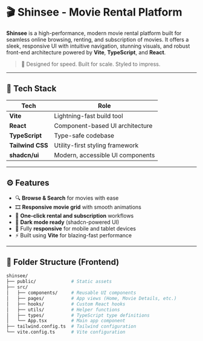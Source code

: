 
# 🎬 Shinsee - Movie Rental Platform

**Shinsee** is a high-performance, modern movie rental platform built for seamless online browsing, renting, and subscription of movies. It offers a sleek, responsive UI with intuitive navigation, stunning visuals, and robust front-end architecture powered by **Vite**, **TypeScript**, and **React**.

> 🧠 Designed for speed. Built for scale. Styled to impress.

---

## 🚀 Tech Stack

| Tech           | Role                              |
|----------------|-----------------------------------|
| **Vite**       | Lightning-fast build tool         |
| **React**      | Component-based UI architecture   |
| **TypeScript** | Type-safe codebase                |
| **Tailwind CSS** | Utility-first styling framework |
| **shadcn/ui**  | Modern, accessible UI components  |

---

## ⚙️ Features

- 🔍 **Browse & Search** for movies with ease  
- 🎞️ **Responsive movie grid** with smooth animations  
- 🛒 **One-click rental and subscription** workflows  
- 🌙 **Dark mode ready** (shadcn-powered UI)  
- 📱 Fully **responsive** for mobile and tablet devices  
- ⚡ Built using **Vite** for blazing-fast performance  

---

## 📁 Folder Structure (Frontend)

```bash
shinsee/
├── public/             # Static assets
├── src/
│   ├── components/     # Reusable UI components
│   ├── pages/          # App views (Home, Movie Details, etc.)
│   ├── hooks/          # Custom React hooks
│   ├── utils/          # Helper functions
│   ├── types/          # TypeScript type definitions
│   └── App.tsx         # Main app component
├── tailwind.config.ts  # Tailwind configuration
└── vite.config.ts      # Vite configuration
